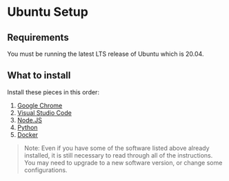 # Ubuntu Setup

## Requirements

You must be running the latest LTS release of Ubuntu which is 20.04.

## What to install

Install these pieces in this order:

1. [Google Chrome]
2. [Visual Studio Code]
3. [Node.JS]
4. [Python]
5. [Docker]

> Note: Even if you have some of the software listed above already installed, it
> is still necessary to read through all of the instructions. You may need to
> upgrade to a new software version, or change some configurations.

[Google Chrome]: 04-google-chrome-setup.md
[Visual Studio Code]: 05-visual-studio-code-setup.md
[Node.JS]: 07-nodejs-setup.md
[Python]: 08-python-setup.md
[Docker]: 09-docker-setup.md